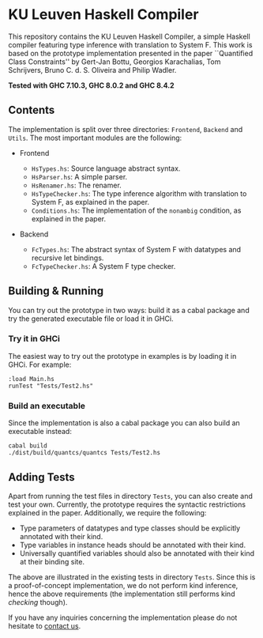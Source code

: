 # KU Leuven Haskell Compiler #

This repository contains the KU Leuven Haskell Compiler, a simple Haskell compiler featuring type inference with translation to System F. 
This work is based on the prototype implementation presented in the paper ``Quantified Class Constraints'' by Gert-Jan Bottu, Georgios Karachalias, Tom Schrijvers, Bruno C. d. S. Oliveira and Philip Wadler.

**Tested with GHC 7.10.3, GHC 8.0.2 and GHC 8.4.2**

## Contents ##

The implementation is split over three directories: `Frontend`, `Backend` and `Utils`. The most important modules are the following:

  * Frontend
    + `HsTypes.hs`: Source language abstract syntax.
    + `HsParser.hs`: A simple parser.
    + `HsRenamer.hs`: The renamer.
    + `HsTypeChecker.hs`: The type inference algorithm with translation to System F, as explained in the paper.
    + `Conditions.hs`: The implementation of the `nonambig` condition, as explained in the paper.

  * Backend
    + `FcTypes.hs`: The abstract syntax of System F with datatypes and recursive let bindings.
    + `FcTypeChecker.hs`: A System F type checker.

## Building & Running ##

You can try out the prototype in two ways: build it as a cabal package and try the generated executable file or load it in GHCi.

### Try it in GHCi ###

The easiest way to try out the prototype in examples is by loading it in GHCi. For example:

    :load Main.hs
    runTest "Tests/Test2.hs"

### Build an executable ###

Since the implementation is also a cabal package you can also build an executable instead:

    cabal build
    ./dist/build/quantcs/quantcs Tests/Test2.hs

## Adding Tests ##

Apart from running the test files in directory `Tests`, you can also create and test your own. Currently, the prototype requires the syntactic restrictions explained in the paper. Additionally, we require the following:

* Type parameters of datatypes and type classes should be explicitly annotated with their kind.
* Type variables in instance heads should be annotated with their kind.
* Universally quantified variables should also be annotated with their kind at their binding site.

The above are illustrated in the existing tests in directory `Tests`. Since this is a proof-of-concept implementation, we do not perform kind inference, hence the above requirements (the implementation still performs kind *checking* though).

If you have any inquiries concerning the implementation please do not hesitate to [contact us](mailto:gertjan.bottu@kuleuven.be).

